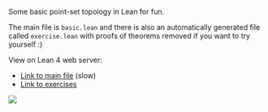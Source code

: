Some basic point-set topology in Lean for fun.

The main file is `basic.lean` and there is also an automatically generated file called `exercise.lean` with proofs of theorems removed if you want to try yourself :)

View on Lean 4 web server:

- [Link to main file](https://live.lean-lang.org/#url=https://github.com/mdnestor/basic_topology/blob/master/basic_topology/basic.lean) (slow)
- [Link to exercises](https://live.lean-lang.org/#url=https://github.com/mdnestor/basic_topology/blob/master/basic_topology/exercise.lean)

![](https://upload.wikimedia.org/wikipedia/commons/b/b8/Path-connected_space.svg)